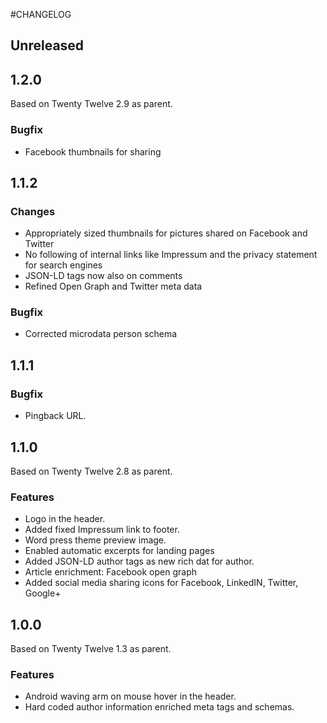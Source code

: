 #CHANGELOG

## Unreleased

## 1.2.0

Based on Twenty Twelve 2.9 as parent.

### Bugfix
- Facebook thumbnails for sharing

## 1.1.2

### Changes
- Appropriately sized thumbnails for pictures shared on Facebook and Twitter
- No following of internal links like Impressum and the privacy statement for search engines
- JSON-LD tags now also on comments
- Refined Open Graph and Twitter meta data

### Bugfix
- Corrected microdata person schema

## 1.1.1

### Bugfix
- Pingback URL.

## 1.1.0

Based on Twenty Twelve 2.8 as parent.

### Features
- Logo in the header.
- Added fixed Impressum link to footer.
- Word press theme preview image.
- Enabled automatic excerpts for landing pages
- Added JSON-LD author tags as new rich dat for author.
- Article enrichment: Facebook open graph
- Added social media sharing icons for Facebook, LinkedIN, Twitter, Google+

## 1.0.0

Based on Twenty Twelve 1.3 as parent.

### Features

- Android waving arm on mouse hover in the header.
- Hard coded author information enriched meta tags and schemas.
